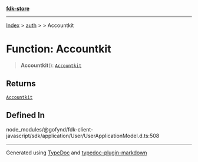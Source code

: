 [**fdk-store**](../../../README.md)
***

[Index](../../../API.md) > [auth](../../README.md) > [<internal>](../README.md) > Accountkit

# Function: Accountkit

> **Accountkit**(): [`Accountkit`](../type-aliases/type-alias.Accountkit.md)

## Returns

[`Accountkit`](../type-aliases/type-alias.Accountkit.md)

## Defined In

node\_modules/@gofynd/fdk-client-javascript/sdk/application/User/UserApplicationModel.d.ts:508

***
Generated using [TypeDoc](https://typedoc.org/) and [typedoc-plugin-markdown](https://www.npmjs.com/package/typedoc-plugin-markdown)
